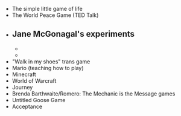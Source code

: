 * The simple little game of life
* The World Peace Game (TED Talk)
* Jane McGonagal's experiments
  -
  -
  -
* "Walk in my shoes" trans game
* Mario (teaching how to play)
* Minecraft
* World of Warcraft
* Journey
* Brenda Barthwaite/Romero: The Mechanic is the Message games
* Untitled Goose Game
* Acceptance
